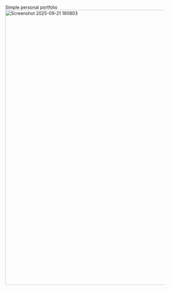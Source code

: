 Simple personal portfolio
<img width="988" height="872" alt="Screenshot 2025-09-21 160803" src="https://github.com/user-attachments/assets/d91627ac-1208-465d-b82d-eb9e8ba2f44f" />

